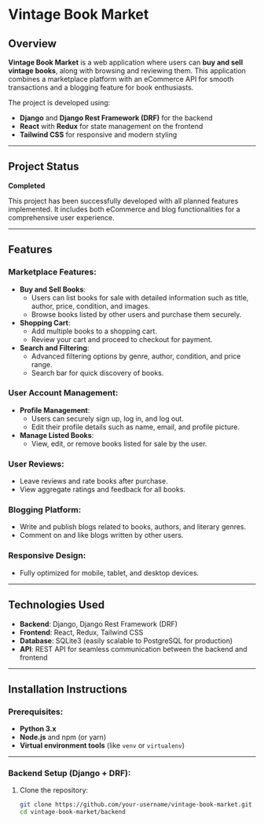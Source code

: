 # Vintage Book Market

## Overview
**Vintage Book Market** is a web application where users can **buy and sell vintage books**, along with browsing and reviewing them. This application combines a marketplace platform with an eCommerce API for smooth transactions and a blogging feature for book enthusiasts. 

The project is developed using:
- **Django** and **Django Rest Framework (DRF)** for the backend
- **React** with **Redux** for state management on the frontend
- **Tailwind CSS** for responsive and modern styling

---

## Project Status
**Completed**

This project has been successfully developed with all planned features implemented. It includes both eCommerce and blog functionalities for a comprehensive user experience.

---

## Features
### Marketplace Features:
- **Buy and Sell Books**:
  - Users can list books for sale with detailed information such as title, author, price, condition, and images.
  - Browse books listed by other users and purchase them securely.
- **Shopping Cart**:
  - Add multiple books to a shopping cart.
  - Review your cart and proceed to checkout for payment.
- **Search and Filtering**:
  - Advanced filtering options by genre, author, condition, and price range.
  - Search bar for quick discovery of books.

### User Account Management:
- **Profile Management**:
  - Users can securely sign up, log in, and log out.
  - Edit their profile details such as name, email, and profile picture.
- **Manage Listed Books**:
  - View, edit, or remove books listed for sale by the user.

### User Reviews:
- Leave reviews and rate books after purchase.
- View aggregate ratings and feedback for all books.

### Blogging Platform:
- Write and publish blogs related to books, authors, and literary genres.
- Comment on and like blogs written by other users.

### Responsive Design:
- Fully optimized for mobile, tablet, and desktop devices.

---

## Technologies Used
- **Backend**: Django, Django Rest Framework (DRF)
- **Frontend**: React, Redux, Tailwind CSS
- **Database**: SQLite3 (easily scalable to PostgreSQL for production)
- **API**: REST API for seamless communication between the backend and frontend

---

## Installation Instructions

### Prerequisites:
- **Python 3.x**
- **Node.js** and npm (or yarn)
- **Virtual environment tools** (like `venv` or `virtualenv`)

---

### Backend Setup (Django + DRF):
1. Clone the repository:
   ```bash
   git clone https://github.com/your-username/vintage-book-market.git
   cd vintage-book-market/backend
